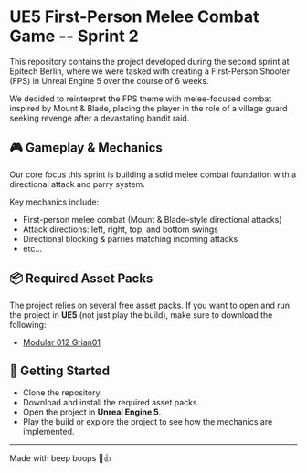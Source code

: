 # UE5 First-Person Melee Combat Game -- Sprint 2

This repository contains the project developed during the second sprint
at Epitech Berlin, where we were tasked with creating a First-Person Shooter (FPS)
in Unreal Engine 5 over the course of 6 weeks.

We decided to reinterpret the FPS theme with melee-focused combat inspired by Mount & Blade,
placing the player in the role of a village guard seeking revenge after a devastating bandit raid.

## 🎮 Gameplay & Mechanics

Our core focus this sprint is building a solid melee combat foundation with a
directional attack and parry system.

Key mechanics include:
- First-person melee combat (Mount & Blade–style directional attacks)
- Attack directions: left, right, top, and bottom swings
- Directional blocking & parries matching incoming attacks
- etc...

## 📦 Required Asset Packs

The project relies on several free asset packs. If you want to open and
run the project in **UE5** (not just play the build), make sure to
download the following:

-   [Modular 012 Grian01](https://www.fab.com/fr/listings/04358ba0-3635-40a7-823a-292d932e712b)

## 🚀 Getting Started

-   Clone the repository.
-   Download and install the required asset packs.
-   Open the project in **Unreal Engine 5**.
-   Play the build or explore the project to see how the mechanics are
    implemented.

------------------------------------------------------------------------

Made with beep boops 🤖👍
